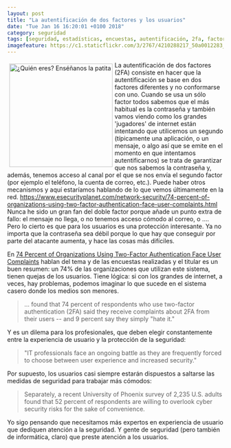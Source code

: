 ```yaml
---
layout: post
title: "La autentificación de dos factores y los usuarios"
date: "Tue Jan 16 16:20:01 +0100 2018"
category: seguridad
tags: [seguridad, estadísticas, encuestas, autentificación, 2fa, factores, dos]
imagefeature: https://c1.staticflickr.com/3/2767/4210288217_50a0012283_m.jpg
---
```



<a href="https://www.flickr.com/photos/fernand0/4210288217" title="¿Quién eres? Enséñanos la patita"><img src="https://c1.staticflickr.com/3/2767/4210288217_50a0012283_m.jpg" width="240"  alt="¿Quién eres? Enséñanos la patita" style="float:left; margin:5px"></a>
La autentificación de dos factores (2FA) consiste en hacer que la autentificación se base en dos factores diferentes y no conformarse con uno. Cuando se usa un sólo factor todos sabemos que el más habitual es la contraseña y también vamos viendo como los grandes 'jugadores' de internet están intentando que utilicemos un segundo (típicamente una aplicación, o un mensaje, o algo así que se emite en el momento en que intentamos autentificarnos) se trata de garantizar que nos sabemos la contraseña y, además, tenemos acceso al canal por el que se nos envía el segundo factor (por ejemplo el teléfono, la cuenta de correo, etc.). Puede haber otros mecanismos y aquí estaríamos hablando de lo que vemos últimamente en la red.
https://www.esecurityplanet.com/network-security/74-percent-of-organizations-using-two-factor-authentication-face-user-complaints.html
Nunca he sido un gran fan del doble factor porque añade un punto extra de fallo: el mensaje no llega, o no tenemos acceso cómodo al correo, o .... Pero lo cierto es que para los usuarios es una protección interesante. Ya no importa que la contraseña sea débil porque lo que hay que conseguir por parte del atacante aumenta, y hace las cosas más difíciles.

En [74 Percent of Organizations Using Two-Factor Authentication Face User Complaints](https://www.esecurityplanet.com/network-security/74-percent-of-organizations-using-two-factor-authentication-face-user-complaints.html) hablan del tema y de las encuestas realizadas y el titular es un buen resumen: un 74% de las organizaciones que utilizan este sistema, tienen quejas de los usuarios. Tiene lógica: si con los grandes de internet, a veces, hay problemas, podemos imaginar lo que sucede en el sistema casero donde los medios son menores.

> ...  found that 74 percent of respondents who use two-factor authentication (2FA) said they receive complaints about 2FA from their users -- and 9 percent say they simply "hate it."

Y es un dilema para los profesionales, que deben elegir constantemente entre la experiencia de usuario y la protección de la seguridad:

> "IT professionals face an ongoing battle as they are frequently forced to choose between user experience and increased security."

Por supuesto, los usuarios casi siempre estarán dispuestos a saltarse las medidas de seguridad para trabajar más cómodos:

> Separately, a recent University of Phoenix survey of 2,235 U.S. adults found that 52 percent of respondents are willing to overlook cyber security risks for the sake of convenience.

Yo sigo pensando que necesitamos más expertos en experiencia de usuario que dediquen atención a la seguridad. Y gente de seguridad (pero también de informática, claro) que preste atención a los usuarios.
